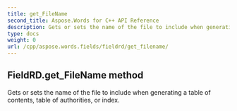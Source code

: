 ```yaml
---
title: get_FileName
second_title: Aspose.Words for C++ API Reference
description: Gets or sets the name of the file to include when generating a table of contents, table of authorities, or index. 
type: docs
weight: 0
url: /cpp/aspose.words.fields/fieldrd/get_filename/
---
```

## FieldRD.get_FileName method


Gets or sets the name of the file to include when generating a table of contents, table of authorities, or index.

